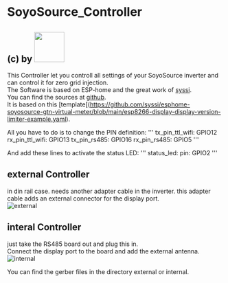 # SoyoSource_Controller
## (c) by [<img src="https://github.com/wasn-eu/CubeCell_Getting_Started/raw/master/images/wasn_logo.png" width=70>](https://www.wasn.eu)

This Controller let you controll all settings of your SoyoSource inverter and can control it for zero grid injection.   
The Software is based on ESP-home and the great work of [syssi](https://github.com/syssi).    
You can find the sources at [github](https://github.com/syssi/esphome-soyosource-gtn-virtual-meter).   
It is based on this [template[(https://github.com/syssi/esphome-soyosource-gtn-virtual-meter/blob/main/esp8266-display-display-version-limiter-example.yaml).   

All you have to do is to change the PIN definition:
'''
tx_pin_ttl_wifi: GPIO12
rx_pin_ttl_wifi: GPIO13
tx_pin_rs485: GPIO16
rx_pin_rs485: GPIO5
'''

And add these lines to activate the status LED:
'''
status_led:
  pin: GPIO2
'''
    
## external Controller 
in din rail case. needs another adapter cable in the inverter. this adapter cable adds an external connector for the display port.   
![external](../../raw/master/images/soyosource_extern.jpg)      

    
## interal Controller
just take the RS485 board out and plug this in.    
Connect the display port to the board and add the external antenna.     
![internal](../../raw/master/images/soyosource_intern.png)   
   

You can find the gerber files in the directory external or internal.

